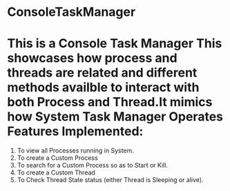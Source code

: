 # ConsoleTaskManager

This is a Console Task Manager
This showcases how process and threads are related and different methods availble to interact with both Process and Thread.It mimics how System Task Manager Operates 
Features Implemented:
=======================
1. To view all Processes running in System.
2. To create a Custom Process
3. To search for a Custom Process so as to Start or Kill.
4. To create a Custom Thread
5. To Check Thread State status (either Thread is Sleeping or alive).

